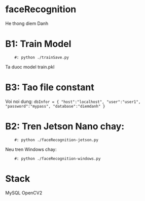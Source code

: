 # faceRecognition
He thong diem Danh

# B1: Train Model
```
    #: python ./trainSave.py
```

Ta duoc model train.pkl

# B3: Tao file constant

Voi noi dung:
    ```
    dbInfor = {
	    "host":"localhost",
        "user":"user1",
        "password":"mypass",
        "database":"diemdanh"
    }
    ```

# B2: Tren Jetson Nano chay:
```
    #: python ./faceRecognition-jetson.py
```

Neu tren Windows chay:
```
    #: python ./faceRecognition-windows.py
```

# Stack
MySQL
OpenCV2

